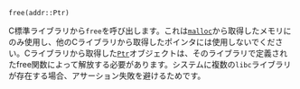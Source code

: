 ```
free(addr::Ptr)
```

C標準ライブラリから`free`を呼び出します。これは[`malloc`](@ref)から取得したメモリにのみ使用し、他のCライブラリから取得したポインタには使用しないでください。Cライブラリから取得した[`Ptr`](@ref)オブジェクトは、そのライブラリで定義されたfree関数によって解放する必要があります。システムに複数の`libc`ライブラリが存在する場合、アサーション失敗を避けるためです。
